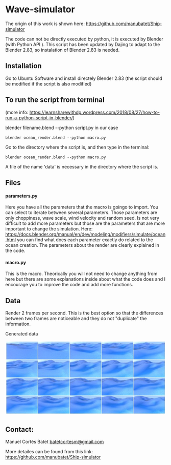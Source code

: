 # Wave-simulator

The origin of this work is  shown here: https://github.com/manubatet/Ship-simulator

The code can not be directly executed by python, it is executed by Blender (with Python API ).  This script has been updated by Dajing  to adapt to the Blender 2.83, so instalation of Blender 2.83 is needed.

## Installation
Go to Ubuntu Software and  install  directely Blender 2.83 (the script should be modified if the script is also modified)

## To run the script from terminal
(more info: https://learnsharewithdp.wordpress.com/2018/08/27/how-to-run-a-python-script-in-blender/)

blender filename.blend --python script.py in our case
    
    blender ocean_render.blend --python macro.py
Go to the directory where the script is, and then type in the terminal:
    
    blender ocean_render.blend --python macro.py

A file of the name  'data' is necessary in the directory where the script is.
 
## Files
#### parameters.py
Here you have all the parameters that the macro is goingo to import. You can select to iterate between several parameters. Those parameters are only choppiness, wave scale, wind velocity and random seed. Is not very difficult to add more parameters but those are the parameters that are more important to change the simulation. Here: https://docs.blender.org/manual/en/dev/modeling/modifiers/simulate/ocean.html you can find what does each parameter exactly do related to the ocean creation. The parameters about the render are clearly explained in the code.

#### macro.py
This is the macro. Theorically you will not need to change anything from here but there are some explanations inside about what the code does and I encourage you to improve the code and add more functions.

## Data

Render 2 frames per second. This is the best option so that the differences between two frames are noticeable and they do not "duplicate" the information.

Generated data

<p align="center">
  <img width="600" src="gen_img.jpg">
</p>
<p align="justify">

## Contact:
Manuel Cortés Batet batetcortesm@gmail.com 

More detailes can be found from this link: https://github.com/manubatet/Ship-simulator  
